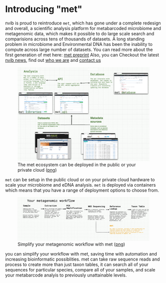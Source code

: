 <link rel="stylesheet" href="/assets/css/styles.css">
<script src="/assets/js/document_include.js"></script> 

<h1>Introducing "met"</h1>
nvib is proud to reintroduce <code>met</code>, which has gone under a complete redesign and overall, a scientific analysis platform for metabarcoded microbiome and metagenomic data, which makes it possible to do large scale search and comparisions across tens of thousands of datasets. A long standing problem in microbiome and Environmental DNA has been the inability to compute across large number of datasets. You can read more about the first generation  of met here: <a href="https://ecoevorxiv.org/rwnd3/">met preprint</a> Also, you can Checkout the latest <a href="/news.html">nvib news</a>, find out <a href="/team.html">who we are</a> and <a href="/contact.html">contact us</a>

<figure class="embiggen">
  <img src="/assets/met.png" alt="met ecosystem">
  <figcaption>The met ecosystem can be deployed in the public or your private cloud (<a href="/assets/met.png">png</a>)</figcaption>
</figure>

<code>met</code> can be setup in the public cloud or on your private cloud hardware to scale your microbiome and eDNA analysis. <code>met</code> is deployed via containers which means that you have a range of deployment options to choose from.

<figure class="embiggen">
  <img src="/assets/met-barcoding.png" alt="your pipeline">
  <figcaption>Simplify your metagenomic workflow with met (<a href="/assets/met-barcoding.png">png</a>)</figcaption>
</figure>

you can simplify your workflow with met, saving time with automation and increasing bioinformatic possiblities. met can take raw sequence reads and process to create more than just taxon tables, it can search all of your sequences for particular species, compare all of your samples, and scale your metabarcode analyis to previously unattainable levels.

<script>
document.include('/assets/menu.html')
</script>
